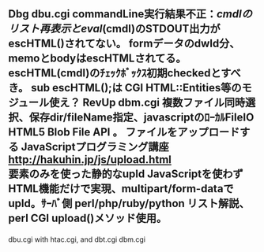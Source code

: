 Dbg dbu.cgi  commandLine実行結果不正：$cmdlのリスト再表示とeval($cmdl)のSTDOUT出力がescHTML()されてない。
  formデータのdwld分、memoとbodyはescHTMLされてる。
  escHTML(cmdl)のﾁｪｯｸﾎﾞｯｸｽ初期checkedとすべき。 sub escHTML();は CGI HTML::Entities等のモジュール使え？
RevUp dbm.cgi
  複数ファイル同時選択、保存dir/fileName指定、javascriptのﾛｰｶﾙFileIO HTML5 Blob File API 。
  ファイルをアップロードする JavaScriptプログラミング講座 http://hakuhin.jp/js/upload.html <FORM>要素のみを使った静的なupld JavaScriptを使わずHTML機能だけで実現、multipart/form-dataでupld。ｻｰﾊﾞ側 perl/php/ruby/python リスト解説、perl CGI upload()メソッド使用。
---------------------------------------------------------------------------------------
dbu.cgi with htac.cgi, and dbt.cgi dbm.cgi 



